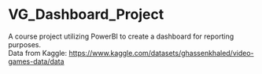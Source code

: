 # VG_Dashboard_Project
A course project utilizing PowerBI to create a dashboard for reporting purposes.
<br> Data from Kaggle: 
https://www.kaggle.com/datasets/ghassenkhaled/video-games-data/data


